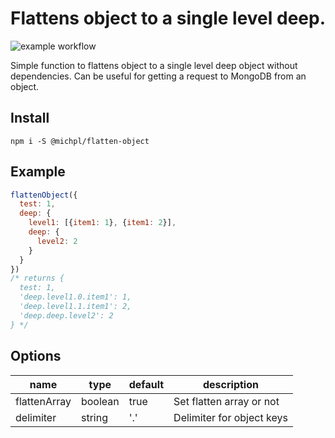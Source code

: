 # Flattens object to a single level deep.

![example workflow](https://github.com/michPl/flatten-object/actions/workflows/ci_test.yml/badge.svg)

Simple function to flattens object to a single level deep object without dependencies. Can be useful for getting a request to MongoDB from an object.

## Install
`npm i -S @michpl/flatten-object`

## Example
```JavaScript
flattenObject({
  test: 1,
  deep: {
    level1: [{item1: 1}, {item1: 2}],
    deep: {
      level2: 2
    }
  }
})
/* returns {
  test: 1,
  'deep.level1.0.item1': 1,
  'deep.level1.1.item1': 2,
  'deep.deep.level2': 2
} */
```

## Options
| name              | type       | default    | description                   |
|-------------------|------------|------------|-------------------------------|
| flattenArray      | boolean    | true       | Set flatten array or not      |
| delimiter         | string     | '.'        | Delimiter for object keys     |
